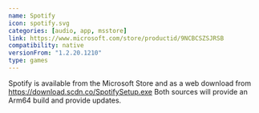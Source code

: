 ```yaml
---
name: Spotify
icon: spotify.svg
categories: [audio, app, msstore]
link: https://www.microsoft.com/store/productid/9NCBCSZSJRSB
compatibility: native
versionFrom: "1.2.20.1210"
type: games
---
```


Spotify is available from the Microsoft Store and as a web download from https://download.scdn.co/SpotifySetup.exe
Both sources will provide an Arm64 build and provide updates.
